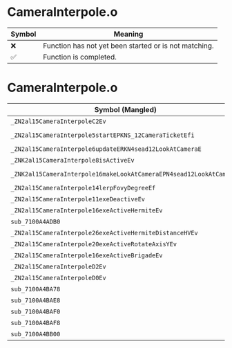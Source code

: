 # CameraInterpole.o
| Symbol | Meaning 
| ------------- | ------------- 
| :x: | Function has not yet been started or is not matching. 
| :white_check_mark: | Function is completed. 


# CameraInterpole.o
| Symbol (Mangled) | Symbol (Demangled) | Decompiled? |
| ------------- |  ------------- | ------------- |
| `_ZN2al15CameraInterpoleC2Ev` | `al::CameraInterpole::CameraInterpole(void)` | :x: |
| `_ZN2al15CameraInterpole5startEPKNS_12CameraTicketEfi` | `al::CameraInterpole::start(al::CameraTicket const*,float,int)` | :x: |
| `_ZN2al15CameraInterpole6updateERKN4sead12LookAtCameraE` | `al::CameraInterpole::update(sead::LookAtCamera const&)` | :x: |
| `_ZNK2al15CameraInterpole8isActiveEv` | `al::CameraInterpole::isActive(void)const` | :x: |
| `_ZNK2al15CameraInterpole16makeLookAtCameraEPN4sead12LookAtCameraE` | `al::CameraInterpole::makeLookAtCamera(sead::LookAtCamera *)const` | :x: |
| `_ZN2al15CameraInterpole14lerpFovyDegreeEf` | `al::CameraInterpole::lerpFovyDegree(float)` | :x: |
| `_ZN2al15CameraInterpole11exeDeactiveEv` | `al::CameraInterpole::exeDeactive(void)` | :x: |
| `_ZN2al15CameraInterpole16exeActiveHermiteEv` | `al::CameraInterpole::exeActiveHermite(void)` | :x: |
| `sub_7100A4ADB0` | `` | :x: |
| `_ZN2al15CameraInterpole26exeActiveHermiteDistanceHVEv` | `al::CameraInterpole::exeActiveHermiteDistanceHV(void)` | :x: |
| `_ZN2al15CameraInterpole20exeActiveRotateAxisYEv` | `al::CameraInterpole::exeActiveRotateAxisY(void)` | :x: |
| `_ZN2al15CameraInterpole16exeActiveBrigadeEv` | `al::CameraInterpole::exeActiveBrigade(void)` | :x: |
| `_ZN2al15CameraInterpoleD2Ev` | `al::CameraInterpole::~CameraInterpole()` | :x: |
| `_ZN2al15CameraInterpoleD0Ev` | `al::CameraInterpole::~CameraInterpole()` | :x: |
| `sub_7100A4BA78` | `` | :x: |
| `sub_7100A4BAE8` | `` | :x: |
| `sub_7100A4BAF0` | `` | :x: |
| `sub_7100A4BAF8` | `` | :x: |
| `sub_7100A4BB00` | `` | :x: |
